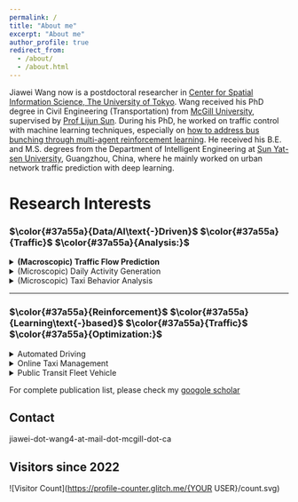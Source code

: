 ```yaml
---
permalink: /
title: "About me"
excerpt: "About me"
author_profile: true
redirect_from: 
  - /about/
  - /about.html
---
```

Jiawei Wang now is a postdoctoral researcher in [Center for Spatial Information Science, The University of Tokyo](http://www.csis.u-tokyo.ac.jp/english/). Wang received his PhD degree in Civil Engineering (Transportation) from [McGill University](https://www.mcgill.ca/engineering/), supervised by [Prof Lijun Sun](https://lijunsun.github.io/). 
During his PhD, he worked on traffic control with machine learning techniques, especially on [how to address bus bunching through multi-agent reinforcement learning](https://transitgym.github.io/). He received his B.E. and M.S. degrees from the Department of Intelligent Engineering at [Sun Yat-sen University](http://www.sysu.edu.cn/cn/index.htm), Guangzhou, China, where he mainly worked on urban network traffic prediction with deep learning.

# Research Interests

### $\color{#37a55a}{Data/AI\text{-}Driven}$ $\color{#37a55a}{Traffic}$ $\color{#37a55a}{Analysis:}$

<details>
<summary><b>(Macroscopic) Traffic Flow Prediction</b></summary>
<p><b>Wang J</b>, Chen R, He Z.<br>
<b>Traffic speed prediction for urban transportation network: A path-based deep learning approach.</b><br>
<i>Transportation Research Part C: Emerging Technologies</i>, 2019, 100: 372–385.</p>
</details>


<details>
<summary>(Microscopic) Daily Activity Generation</summary>

**Wang J**, Jiang R, Yang C, et al. 
**Large language models as urban residents: An LLM agent framework for personal mobility generation**. 
*NeurIPS*, 2024.  

</details>

<details>
<summary>(Microscopic) Taxi Behavior Analysis</summary>

Cai H, **Wang J**\*, Li B, et al. 
**Understanding the daily operations of electric taxis: From macro-patterns to micro-behaviors**. 
*Transportation Research Part D: Transport and Environment*, 2024, 128: 104079.

</details> 

---

### $\color{#37a55a}{Reinforcement}$ $\color{#37a55a}{Learning\text{-}based}$ $\color{#37a55a}{Traffic}$ $\color{#37a55a}{Optimization:}$
<details>
<summary>Automated Driving</summary>

**Wang J**, Shi T, Wu Y, et al. 
**Multi-agent graph reinforcement learning for connected automated driving**. 
*ICML Workshop on AI for Autonomous Driving (AIAD)*, 2020.

</details> 

<details>
<summary>Online Taxi Management</summary>

**Wang J **, Cai H, Sun L, et al. 
**MERCI: Multi-agent reinforcement learning for enhancing on-demand electric taxi operations**. 
*Computers & Industrial Engineering*, 2024: 110711.
 
</details> 


<details>
<summary>Public Transit Fleet Vehicle</summary>

   - **Wang J**, Sun L. **Dynamic holding control to avoid bus bunching: A multi-agent deep reinforcement learning framework**. *Transportation Research Part C: Emerging Technologies*, 2020, 116: 102661.  
   
   
   - **Wang J**, Sun L. **Reducing bus bunching with asynchronous multi-agent reinforcement learning**. IJCAI 2021.  
   
   
   - **Wang J**, Sun L. **Robust dynamic bus control: A distributional multi-agent reinforcement learning approach**. *IEEE Transactions on Intelligent Transportation Systems*, 2022, 24(4): 4075–4088.  
   
   
   - **Wang J**, Sun L. **Multi-objective multi-agent deep reinforcement learning to reduce bus bunching for multi-line services with a shared corridor**. *Transportation Research Part C: Emerging Technologies*, 2023, 155: 104309.  
</details> 


For complete publication list, please check my [googole scholar](https://scholar.google.com/citations?hl=zh-CN&user=Y1gU9wYAAAAJ&view_op=list_works&sortby=pubdate)

Contact
------
jiawei-dot-wang4-at-mail-dot-mcgill-dot-ca

Visitors since 2022
------
![Visitor Count](https://profile-counter.glitch.me/{YOUR USER}/count.svg)